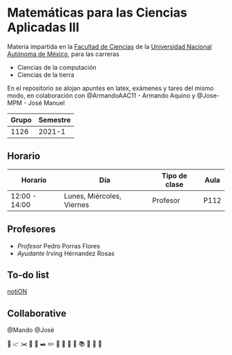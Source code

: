 # Matemáticas para las Ciencias Aplicadas III
Materia impartida en la [Facultad de Ciencias](http://www.fciencias.unam.mx/)  de la [Universidad Nacional Autónoma de México](https://www.unam.mx/), para las carreras
* Ciencias de la computación
* Ciencias de la tierra


En el repositorio se alojan apuntes en latex, exámenes y tares del mismo modo, en colaboración con @ArmandoAAC11 - Armando Aquino y @Jose-MPM - José Manuel

Grupo | Semestre
------|----------
1126  | 2021-1


## Horario
Horario         | Día              | Tipo de clase       | Aula
----------------|------------------|---------------------|------
12:00 - 14:00   | Lunes, Miércoles, Viernes | Profesor | P112


## Profesores
* *Profesor* Pedro Porras Flores
* *Ayudante*	Irving Hérnandez Rosas

## To-do list
[notiON](https://www.notion.so/Matem-ticas-para-las-ciencias-aplicadas-III-cdf80357f08d4835880a22a7e26626ea "Enlace a nuestra pagina")
## Collaborative
@Mando
@José 



:page_facing_up: :chart_with_upwards_trend: :scissors:  :pushpin: :paperclip: :black_nib: :pencil2: :straight_ruler: :triangular_ruler: :notebook_with_decorative_cover: :ledger: :books: :bookmark: :microscope: :telescope:

